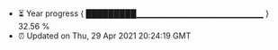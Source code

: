 - ⏳ Year progress { █████████▁▁▁▁▁▁▁▁▁▁▁▁▁▁▁▁▁▁▁▁▁ } 32.56 %
- ⏰ Updated on Thu, 29 Apr 2021 20:24:19 GMT

